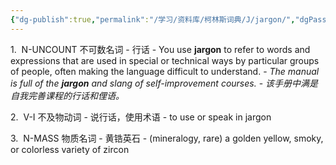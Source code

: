 ```yaml
---
{"dg-publish":true,"permalink":"/学习/资料库/柯林斯词典/J/jargon/","dgPassFrontmatter":true}
---
```


1.  N-UNCOUNT 不可数名词
	- 行话
	- You use **jargon** to refer to words and expressions that are used in special or technical ways by particular groups of people, often making the language difficult to understand.
	- *The manual is full of the **jargon** and slang of self-improvement courses.*
		- *该手册中满是自我完善课程的行话和俚语。*

2.  V-I 不及物动词
	- 说行话，使用术语
	- to use or speak in jargon

3.  N-MASS 物质名词
	- 黄锆英石
	- (mineralogy, rare) a golden yellow, smoky, or colorless variety of zircon